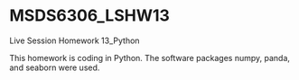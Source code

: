 # MSDS6306_LSHW13
Live Session Homework 13_Python

This homework is coding in Python.  The software packages numpy, panda, and seaborn were used.
